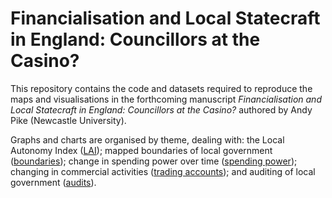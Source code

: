 # Financialisation and Local Statecraft in England: Councillors at the Casino?

This repository contains the code and datasets required to reproduce the maps and visualisations in the forthcoming manuscript *Financialisation and Local Statecraft in England: Councillors at the Casino?* authored by Andy Pike (Newcastle University).

Graphs and charts are organised by theme, dealing with: the Local Autonomy Index ([LAI](https://github.com/CaitHRobinson/councillorsatthecasino/tree/main/lai)); mapped boundaries of local government ([boundaries](https://github.com/CaitHRobinson/councillorsatthecasino/tree/main/boundaries)); change in spending power over time ([spending power](https://github.com/CaitHRobinson/councillorsatthecasino/tree/main/spendingpower)); changing in commercial activities ([trading accounts](https://github.com/CaitHRobinson/councillorsatthecasino/tree/main/tradingaccounts)); and auditing of local government ([audits](https://github.com/CaitHRobinson/councillorsatthecasino/tree/main/tradingaccounts)). 
